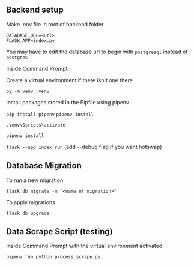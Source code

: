 ## Backend setup
Make .env file in root of backend folder

```
DATABASE_URL=<url>
FLASK_APP=index.py
```

You may have to edit the database url to begin with `postgresql` instead of `postgres`

Inside Command Prompt:

Create a virtual environment if there isn't one there

`py -m venv .venv`

Install packages stored in the Pipfile using pipenv

`pip install pipenv`
`pipenv install`

`.venv\Scripts\activate`

`pipenv install`

`flask --app index run`
(add --debug flag if you want hotswap)


## Database Migration
To run a new migration

`flask db migrate -m "<name of migration>"`

To apply migrations

`flask db upgrade`

## Data Scrape Script (testing)
Inside Command Prompt with the virtual environment activated

`pipenv run python process_scrape.py`